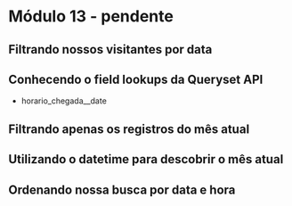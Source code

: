 # Módulo 13 - pendente

## Filtrando nossos visitantes por data

## Conhecendo o field lookups da Queryset API

* horario\_chegada\_\_date

## Filtrando apenas os registros do mês atual

## Utilizando o datetime para descobrir o mês atual

## Ordenando nossa busca por data e hora

